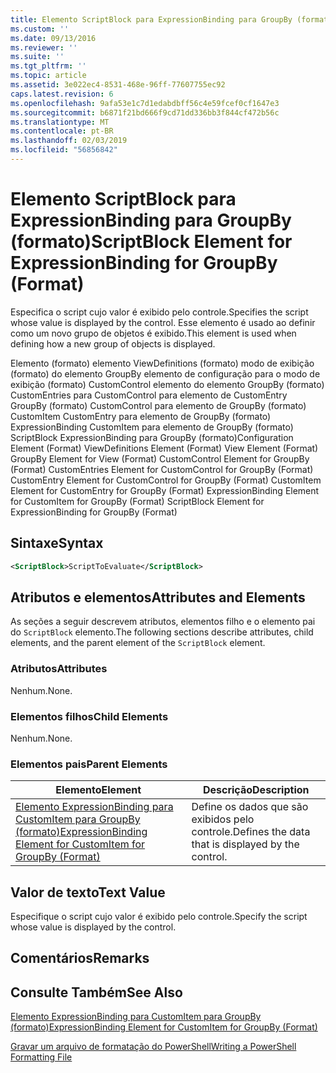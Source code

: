 ```yaml
---
title: Elemento ScriptBlock para ExpressionBinding para GroupBy (formato) | Microsoft Docs
ms.custom: ''
ms.date: 09/13/2016
ms.reviewer: ''
ms.suite: ''
ms.tgt_pltfrm: ''
ms.topic: article
ms.assetid: 3e022ec4-8531-468e-96ff-77607755ec92
caps.latest.revision: 6
ms.openlocfilehash: 9afa53e1c7d1edabdbff56c4e59fcef0cf1647e3
ms.sourcegitcommit: b6871f21bd666f9cd71dd336bb3f844cf472b56c
ms.translationtype: MT
ms.contentlocale: pt-BR
ms.lasthandoff: 02/03/2019
ms.locfileid: "56856842"
---
```

# <a name="scriptblock-element-for-expressionbinding-for-groupby-format"></a><span data-ttu-id="8dad5-102">Elemento ScriptBlock para ExpressionBinding para GroupBy (formato)</span><span class="sxs-lookup"><span data-stu-id="8dad5-102">ScriptBlock Element for ExpressionBinding for GroupBy (Format)</span></span>

<span data-ttu-id="8dad5-103">Especifica o script cujo valor é exibido pelo controle.</span><span class="sxs-lookup"><span data-stu-id="8dad5-103">Specifies the script whose value is displayed by the control.</span></span> <span data-ttu-id="8dad5-104">Esse elemento é usado ao definir como um novo grupo de objetos é exibido.</span><span class="sxs-lookup"><span data-stu-id="8dad5-104">This element is used when defining how a new group of objects is displayed.</span></span>

<span data-ttu-id="8dad5-105">Elemento (formato) elemento ViewDefinitions (formato) modo de exibição (formato) do elemento GroupBy elemento de configuração para o modo de exibição (formato) CustomControl elemento do elemento GroupBy (formato) CustomEntries para CustomControl para elemento de CustomEntry GroupBy (formato) CustomControl para elemento de GroupBy (formato) CustomItem CustomEntry para elemento de GroupBy (formato) ExpressionBinding CustomItem para elemento de GroupBy (formato) ScriptBlock ExpressionBinding para GroupBy (formato)</span><span class="sxs-lookup"><span data-stu-id="8dad5-105">Configuration Element (Format) ViewDefinitions Element (Format) View Element (Format) GroupBy Element for View (Format) CustomControl Element for GroupBy (Format) CustomEntries Element for CustomControl for GroupBy (Format) CustomEntry Element for CustomControl for GroupBy (Format) CustomItem Element for CustomEntry for GroupBy (Format) ExpressionBinding Element for CustomItem for GroupBy (Format) ScriptBlock Element for ExpressionBinding for GroupBy (Format)</span></span>

## <a name="syntax"></a><span data-ttu-id="8dad5-106">Sintaxe</span><span class="sxs-lookup"><span data-stu-id="8dad5-106">Syntax</span></span>

```xml
<ScriptBlock>ScriptToEvaluate</ScriptBlock>
```

## <a name="attributes-and-elements"></a><span data-ttu-id="8dad5-107">Atributos e elementos</span><span class="sxs-lookup"><span data-stu-id="8dad5-107">Attributes and Elements</span></span>

<span data-ttu-id="8dad5-108">As seções a seguir descrevem atributos, elementos filho e o elemento pai do `ScriptBlock` elemento.</span><span class="sxs-lookup"><span data-stu-id="8dad5-108">The following sections describe attributes, child elements, and the parent element of the `ScriptBlock` element.</span></span>

### <a name="attributes"></a><span data-ttu-id="8dad5-109">Atributos</span><span class="sxs-lookup"><span data-stu-id="8dad5-109">Attributes</span></span>

<span data-ttu-id="8dad5-110">Nenhum.</span><span class="sxs-lookup"><span data-stu-id="8dad5-110">None.</span></span>

### <a name="child-elements"></a><span data-ttu-id="8dad5-111">Elementos filhos</span><span class="sxs-lookup"><span data-stu-id="8dad5-111">Child Elements</span></span>

<span data-ttu-id="8dad5-112">Nenhum.</span><span class="sxs-lookup"><span data-stu-id="8dad5-112">None.</span></span>

### <a name="parent-elements"></a><span data-ttu-id="8dad5-113">Elementos pais</span><span class="sxs-lookup"><span data-stu-id="8dad5-113">Parent Elements</span></span>

|<span data-ttu-id="8dad5-114">Elemento</span><span class="sxs-lookup"><span data-stu-id="8dad5-114">Element</span></span>|<span data-ttu-id="8dad5-115">Descrição</span><span class="sxs-lookup"><span data-stu-id="8dad5-115">Description</span></span>|
|-------------|-----------------|
|[<span data-ttu-id="8dad5-116">Elemento ExpressionBinding para CustomItem para GroupBy (formato)</span><span class="sxs-lookup"><span data-stu-id="8dad5-116">ExpressionBinding Element for CustomItem for GroupBy (Format)</span></span>](./expressionbinding-element-for-customitem-for-groupby-format.md)|<span data-ttu-id="8dad5-117">Define os dados que são exibidos pelo controle.</span><span class="sxs-lookup"><span data-stu-id="8dad5-117">Defines the data that is displayed by the control.</span></span>|

## <a name="text-value"></a><span data-ttu-id="8dad5-118">Valor de texto</span><span class="sxs-lookup"><span data-stu-id="8dad5-118">Text Value</span></span>

<span data-ttu-id="8dad5-119">Especifique o script cujo valor é exibido pelo controle.</span><span class="sxs-lookup"><span data-stu-id="8dad5-119">Specify the script whose value is displayed by the control.</span></span>

## <a name="remarks"></a><span data-ttu-id="8dad5-120">Comentários</span><span class="sxs-lookup"><span data-stu-id="8dad5-120">Remarks</span></span>

## <a name="see-also"></a><span data-ttu-id="8dad5-121">Consulte Também</span><span class="sxs-lookup"><span data-stu-id="8dad5-121">See Also</span></span>

[<span data-ttu-id="8dad5-122">Elemento ExpressionBinding para CustomItem para GroupBy (formato)</span><span class="sxs-lookup"><span data-stu-id="8dad5-122">ExpressionBinding Element for CustomItem for GroupBy (Format)</span></span>](./expressionbinding-element-for-customitem-for-groupby-format.md)

[<span data-ttu-id="8dad5-123">Gravar um arquivo de formatação do PowerShell</span><span class="sxs-lookup"><span data-stu-id="8dad5-123">Writing a PowerShell Formatting File</span></span>](./writing-a-powershell-formatting-file.md)
